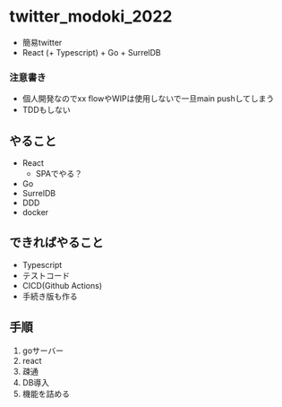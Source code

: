 # twitter_modoki_2022
- 簡易twitter
- React (+ Typescript) + Go + SurrelDB

### 注意書き
- 個人開発なのでxx flowやWIPは使用しないで一旦main pushしてしまう
- TDDもしない

## やること
- React
  - SPAでやる？
- Go
- SurrelDB
- DDD
- docker

## できればやること
- Typescript
- テストコード
- CICD(Github Actions)
- 手続き版も作る

## 手順
1. goサーバー
2. react
3. 疎通
4. DB導入
5. 機能を詰める
